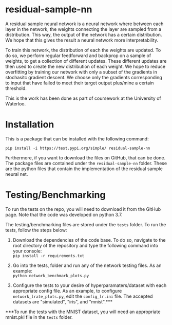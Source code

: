 # residual-sample-nn
A residual sample neural network is a neural network where between each layer in the network, the weights connecting the layer are sampled from a distribution. 
This way, the output of the network has a certain distribution.  We hope that this gives the result a neural network more interpretability. 

To train this network, the distribution of each the weights are updated.  To do so, we perform regular feedforward and backprop on a sample of weights, to get a collection of different updates. These different updates are then used to create the new distribution of each weight.  We hope to reduce overfitting by training our network with only a subset of the gradients in stochasitc gradient descent.  We choose only the gradients corresponding to input that have failed to meet their target output plus/mine a certain threshold.
  

This is the work has been done as part of coursework at the University of Waterloo.     
# Installation
This is a package that can be installed with the following command:

```pip install -i https://test.pypi.org/simple/ residual-sample-nn```

Furthermore, if you want to download the files on GitHub, that can be done.  The package files are contained under the ```residual-sample-nn``` folder. These are the python files that contain the implementation of the residual sample neural net.


# Testing/Benchmarking
To run the tests on the repo, you will need to download it from the GitHub page. Note that the code was developed on python 3.7.  

The testing/benchmarking files are stored under the ```tests``` folder. To run the tests, follow the steps below:  

1. Download the dependencies of the code base.  To do so, navigate to the root directory of the repository and type the following command into your console: <br/>
```pip install -r requirements.txt```

2. Go into the tests, folder and run any of the network testing files. As an example: <br/>
```python network_benchmark_plots.py```

3. Configure the tests to your desire of hyperparamaters/dataset with each appropriate config file. As an example, to configure ```network_lrate_plots.py```, edit the ```config_lr.ini``` file.  The accepted datasets are "simulated", "iris", and "mnist".***   


***To run the tests with the MNIST dataset, you will need an appropriate mnist.pkl file in the ```tests``` folder. 